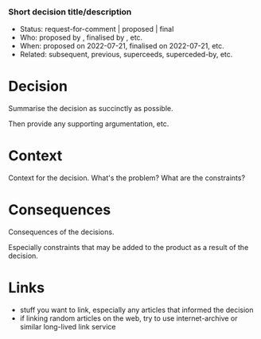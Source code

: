 ### Short decision title/description

* Status: request-for-comment | proposed | final                                     
* Who:  proposed by <initials>, finalised by <initials>, etc.                               
* When: proposed on 2022-07-21, finalised on 2022-07-21, etc.
* Related: subsequent, previous, superceeds, superceded-by, etc. 


# Decision

Summarise the decision as succinctly as possible.

Then provide any supporting argumentation, etc.


# Context

Context for the decision.  What's the problem? What are the constraints?


# Consequences

Consequences of the decisions.

Especially constraints that may be added to the product as a result of the 
decision.


# Links

* stuff you want to link, especially any articles that informed the decision
* if linking random articles on the web, try to use internet-archive or similar
long-lived link service

